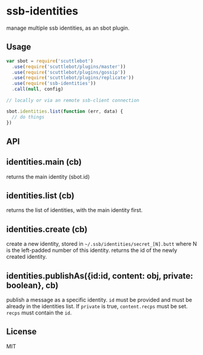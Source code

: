 # ssb-identities

manage multiple ssb identities, as an sbot plugin.

## Usage

```js
var sbot = require('scuttlebot')
  .use(require('scuttlebot/plugins/master'))
  .use(require('scuttlebot/plugins/gossip'))
  .use(require('scuttlebot/plugins/replicate'))
  .use(require('ssb-identities'))
  .call(null, config)
  
// locally or via an remote ssb-client connection

sbot.identities.list(function (err, data) {
  // do things
})
```


## API

## identities.main (cb)

returns the main identity (sbot.id)

## identities.list (cb)

returns the list of identities, with the main
identity first.

## identities.create (cb)

create a new identity, stored in `~/.ssb/identities/secret_[N].butt`
where N is the left-padded number of this identity.
returns the id of the newly created identity.

## identities.publishAs({id:id, content: obj, private: boolean}, cb) 

publish a message as a specific identity.
`id` must be provided and must be already in
the identities list. If `private` is true,
`content.recps` must be set. `recps` must contain
the `id`.

## License

MIT

